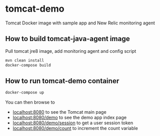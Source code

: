 # tomcat-demo
Tomcat Docker image with sample app and New Relic monitoring agent

## How to build tomcat-java-agent image
Pull tomcat jre8 image, add monitoring agent and config script
```sh
mvn clean install
docker-compose build
```

## How to run tomcat-demo container
```sh
docker-compose up
```

You can then browse to

* [localhost:8080](http://localhost:8080) to see the Tomcat main page
* [localhost:8080/demo](http://localhost:8080/demo) to see the demo app index page
* [localhost:8080/demo/session](http://localhost:8080/demo/session) to get a user session token
* [localhost:8080/demo/count](http://localhost:8080/demo/count) to increment the count variable

